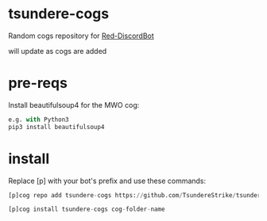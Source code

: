 # tsundere-cogs

Random cogs repository for [Red-DiscordBot](https://github.com/Twentysix26/Red-DiscordBot) 

will update as cogs are added

# pre-reqs
Install beautifulsoup4 for the MWO cog:

```python
e.g. with Python3
pip3 install beautifulsoup4
```

# install
Replace [p] with your bot's prefix and use these commands:

```python
[p]cog repo add tsundere-cogs https://github.com/TsundereStrike/tsundere-cogs
```

```python
[p]cog install tsundere-cogs cog-folder-name
```
